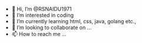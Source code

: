 - 👋 Hi, I’m @RSNAIDU1971
- 👀 I’m interested in coding
- 🌱 I’m currently learning html, css, java, golang etc.,
- 💞️ I’m looking to collaborate on ...
- 📫 How to reach me ...

<!---
RSNAIDU1971/RSNAIDU1971 is a ✨ special ✨ repository because its `README.md` (this file) appears on your GitHub profile.
You can click the Preview link to take a look at your changes.
--->
